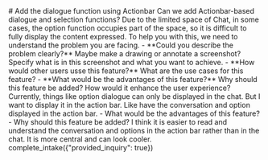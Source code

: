<user>
# Add the dialogue function using Actionbar
</user>
<user>
Can we add Actionbar-based dialogue and selection functions? Due to the limited space of Chat, in some cases, the option function occupies part of the space, so it is difficult to fully display the content expressed.
</user>
<assistant>
To help you with this, we need to understand the problem you are facing.
 - **Could you describe the problem clearly?** Maybe make a drawing or annotate a screenshot? Specify what is in this screenshot and what you want to achieve.
 - **How would other users usse this feature?** What are the use cases for this feature?
 - **What would be the advantages of this feature?** Why should this feature be added? How would it enhance the user experience?
</assistant>
<user>
Currently, things like option dialogue can only be displayed in the chat. But I want to display it in the action bar.
Like have the conversation and option displayed in the action bar.
</user>
<assistant>
- What would be the advantages of this feature? 
- Why should this feature be added?
</assistant>
<user>
I think it is easier to read and understand the conversation and options in the action bar rather than in the chat.
It is more central and can look cooler.
</user>
<tool_call>
complete_intake({"provided_inquiry": true})
</tool_call>
